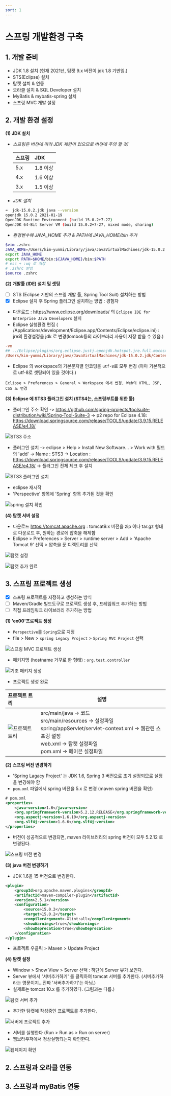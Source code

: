 ```yaml
---
sort: 1
---
```


# 스프링 개발환경 구축

## 1. 개발 준비
- JDK 1.8 설치 (현재 2021년, 탐캣 9.x 버전이 jdk 1.8 기반임.)
- STS(Eclipse) 설치
- 탐캣 설치 & 연동
- 오라클 설치 & SQL Developer 설치
- MyBatis & mybatis-spring 설치
- 스프링 MVC 개발 설정

## 2. 개발 환경 설정

**(1) JDK 설치**

- *스프링은 버전에 따라 JDK 제한이 있으므로 버전에 주의 할 것!*

    |스프링 |JDK |
    |:------|:---|
    |5.x    |1.8 이상|
    |4.x    |1.6 이상|
    |3.x    |1.5 이상|

- *JDK 설치*

```bash
➜  jdk-15.0.2.jdk java --version
openjdk 15.0.2 2021-01-19
OpenJDK Runtime Environment (build 15.0.2+7-27)
OpenJDK 64-Bit Server VM (build 15.0.2+7-27, mixed mode, sharing)
```

- *환경변수에 JAVA_HOME 추가 & PATH에 JAVA_HOME/bin 추가*

```bash
$vim .zshrc
JAVA_HOME=/Users/kim-yunmi/Library/java/JavaVirtualMachines/jdk-15.0.2.jdk
export JAVA_HOME
export PATH=$HOME/bin:${JAVA_HOME}/bin:$PATH
# esc + :wq 로 저장
# .zshrc 반영
$source .zshrc
```

**(2) 개발툴 (IDE) 설치 및 셋팅**

- [ ] STS (Eclipse 기반의 스프링 개발 툴, Spring Tool Suit) 설치하는 방법
- [x] Eclipse 설치 후 Spring 플러그인 설치하는 방법 : 경험자
- 다운로드 : <https://www.eclipse.org/downloads/> 의 `Eclipse IDE for Enterprise Java Developers` 설치
- Eclipse 실행환경 편집 ( /Applications/development/Eclipse.app/Contents/Eclipse/eclipse.ini) : jre의 환경설정을 jdk 로 변경(lombok등의 라이브러리 사용이 지장 받을 수 있음.)

```ini
-vm
## ../Eclipse/plugins/org.eclipse.justj.openjdk.hotspot.jre.full.macosx.x86_64_15.0.1.v20201027-0507/jre/lib/libjli.dylib
/Users/kim-yunmi/Library/java/JavaVirtualMachines/jdk-15.0.2.jdk/Contents/MacOS/libjli.dylib
```

- Eclipse 의 workspace의 기본문자열 인코딩을 `utf-8`로 모두 변경 (아마 기본적으로 utf-8로 셋팅되어 있을 것이다.)

```
Eclipse > Preferences > General > Workspace 에서 변경, Web의 HTML, JSP, CSS 도 변경
```

**(3) Eclipse 에 STS3 플러그인 설치 (STS4는, 스프링부트를 위한 툴)**

- 플러그인 주소 확인
-> https://github.com/spring-projects/toolsuite-distribution/wiki/Spring-Tool-Suite-3 
-> p2 repo for Eclipse 4.18: https://download.springsource.com/release/TOOLS/update/3.9.15.RELEASE/e4.18/

![STS3 주소](../../assets/images/sts3_address.png)

- 플러그인 설치
-> eclipse > Help > Install New Software... > Work with 필드의 'add' 
-> Name : STS3
-> Location : https://download.springsource.com/release/TOOLS/update/3.9.15.RELEASE/e4.18/
-> 플러그인 전체 체크 후 설치

![STS3 플러그인 설치](../../assets/images/sts3_plugin_install.png)

- eclipse 재시작
- 'Perspective' 항목에 'Spring' 항목 추가된 것을 확인

![spring 설치 확인](../../assets/images/spring_perspective.png)

**(4) 탐캣 서버 설정**

- 다운로드 <https://tomcat.apache.org> : tomcat9.x 버전을 zip 이나 tar.gz 형태로 다운로드 후, 원하는 경로에 압축을 해제함
- Eclipse > Preferences > Server > runtime server > Add > 'Apache Tomcat 9' 선택 > 압축을 푼 디렉토리를 선택

![탐캣 설정](../../assets/images/tomcat_add.png)

![탐캣 추가 완료](../../assets/images/tomcat_add_complete.png)

## 3. 스프링 프로젝트 생성
- [x] 스프링 프로젝트를 지정하고 생성하는 방식
- [ ] Maven/Gradle 빌드도구로 프로젝트 생성 후, 프레임워크 추가하는 방법
- [ ] 직접 프레임워크 라이브러리 추가하는 방법

**(1) 'ex00'프로젝트 생성**
- `Perspective`를 `Spring`으로 지정
- file > New > `spring Legacy Project` > `Spring MVC Project` 선택 

![스프링 MVC 프로젝트 생성](../../assets/images/spring_mvc_project.png)

- 패키지명 (hostname 거꾸로 한 형태) : `org.test.controller`

![기초 패키지 생성](../../assets/images/package_name.png)

- 프로젝트 생성 완료

|프로젝트 트리|설명|
|:------------|----|
|![프로젝트 트리](../../assets/images/project_view.png)|src/main/java -> 코드<br>src/main/resources -> 설정파일<br> spring/appServlet/servlet-context.xml -> 웹관련 스프링 설정<br>web.xml -> 탐캣 설정파일<br>pom.xml -> 메이븐 설정파일|

**(2) 스프링 버전 변경하기**
- 'Spring Lagacy Project' 는 JDK 1.6, Spring 3 버전으로 초기 설정되므로 설정을 변경해야 함
- `pom.xml` 파일에서 spring 버전을 5.x 로 변경 (maven spring 버전을 확인)

```xml
# pom.xml
<properties>
    <java-version>1.6</java-version>
    <org.springframework-version>5.2.12.RELEASE</org.springframework-version>
    <org.aspectj-version>1.6.10</org.aspectj-version>
    <org.slf4j-version>1.6.6</org.slf4j-version>
</properties>
```

- 버전이 성공적으로 변경되면, maven 라이브러리의  spring 버전이 모두 5.2.12 로 변경된다.

![스프링 버전 변경](../../assets/images/spring_version_change.png)

**(3) java 버전 변경하기**
- JDK 1.6을 15 버전으로 변경한다.

```xml
<plugin>
    <groupId>org.apache.maven.plugins</groupId>
    <artifactId>maven-compiler-plugin</artifactId>
    <version>2.5.1</version>
    <configuration>
        <source>15.0.2</source>
        <target>15.0.2</target>
        <compilerArgument>-Xlint:all</compilerArgument>
        <showWarnings>true</showWarnings>
        <showDeprecation>true</showDeprecation>
    </configuration>
</plugin>
```

- 프로젝트 우클릭 > Maven > Update Project

**(4) 탐캣 설정**

- Window > Show View > Server 선택 : 하단에 Server 뷰가 보인다.
- Server 뷰에서 '서버추가하기' 를 클릭하여 tomcat 서버를 추가한다. (서버추가하라는 영문이지...진짜 '서버추가하기'는 아님.)
- 실제로는 tomcat 10.x 를 추가하였다. (그림과는 다름.)

![탐캣 서버 추가](../../assets/images/add_tomcat.png)

- 추가한 탐캣에 작성중인 프로젝트를 추가한다.

![서버에 프로젝트 추가](../../assets/images/add_project_to_tomcat.png)

- 서버를 실행한다 (Run > Run as > Run on server)
- 웹브라우저에서 정상실행되는지 확인한다.

![웹페이지 확인](../../assets/images/initial_setting_complete.png)


## 2. 스프링과 오라클 연동

## 3. 스프링과 myBatis 연동
